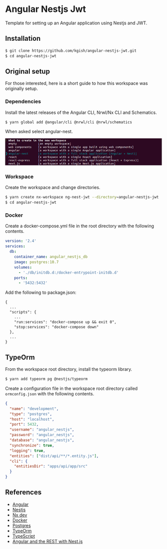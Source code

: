 # Angular Nestjs Jwt

Template for setting up an Angular application using Nestjs and JWT.

## Installation

```bash
$ git clone https://github.com/kgish/angular-nestjs-jwt.git
$ cd angular-nestjs-jwt
```

## Original setup

For those interested, here is a short guide to how this workspace was originally setup.

### Dependencies

Install the latest releases of the Angular CLI, Nrwl/Nx CLI and Schematics.

```bash
$ yarn global add @angular/cli @nrwl/cli @nrwl/schematics
```

When asked select angular-nest.

![Screenshot of the monitor page](images/create-nx-workspace.png)

### Workspace

Create the workspace and change directories.

```bash
$ yarn create nx-workspace ng-nest-jwt --directory=angular-nestjs-jwt
$ cd angular-nestjs-jwt
```

### Docker

Create a docker-compose.yml file in the root directory with the following contents.

```yaml
version: '2.4'
services:
  db:
    container_name: angular_nestjs_db
    image: postgres:10.7
    volumes:
      - './db/initdb.d:/docker-entrypoint-initdb.d'
    ports:
      - '5432:5432'
```
Add the following to package.json:

```
{
  ...
  "scripts": {
    ...
    "run:services": "docker-compose up && exit 0",
    "stop:services": "docker-compose down"
  },
  ...
}
```

## TypeOrm

From the workspace root directory, install the typeorm library.

```bash
$ yarn add typeorm pg @nestjs/typeorm
```

Create a configuration file in the workspace root directory called `ormconfig.json` with the following contents.
```json
{
  "name": "development",
  "type": "postgres",
  "host": "localhost",
  "port": 5432,
  "username": "angular_nestjs",
  "password": "angular_nestjs",
  "database": "angular_nestjs",
  "synchronize": true,
  "logging": true,
  "entities": ["dist/api/**/*.entity.js"],
  "cli": {
    "entitiesDir": "apps/api/app/src"
  }
}
```

## References

* [Angular](https://angular.io)
* [Nestjs](https://nestjs.com)
* [Nx dev](https://nx.dev)
* [Docker](https://www.docker.com)
* [Postgres](https://www.postgresql.org)
* [TypeOrm](https://typeorm.io)
* [TypeScript](https://www.typescriptlang.org)
* [Angular and the REST with Nest.js](https://dev.to/thisdotmedia/angular-and-the-rest-with-nest-js-2glo)
